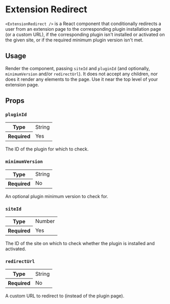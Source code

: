 # Extension Redirect

`<ExtensionRedirect />` is a React component that conditionally redirects a user from an
extension page to the corresponding plugin installation page (or a custom URL), if the
corresponding plugin isn't installed or activated on the given site, or if the required
minimum plugin version isn't met.

## Usage

Render the component, passing `siteId` and `pluginId` (and optionally, `minimumVersion` and/or `redirectUrl`). It does not accept any children, nor does it render any elements to the page. Use it near the top level of your extension page.

## Props

### `pluginId`

<table>
	<tr><th>Type</th><td>String</td></tr>
	<tr><th>Required</th><td>Yes</td></tr>
</table>

The ID of the plugin for which to check.

### `minimumVersion`

<table>
	<tr><th>Type</th><td>String</td></tr>
	<tr><th>Required</th><td>No</td></tr>
</table>

An optional plugin minimum version to check for.

### `siteId`

<table>
	<tr><th>Type</th><td>Number</td></tr>
	<tr><th>Required</th><td>Yes</td></tr>
</table>

The ID of the site on which to check whether the plugin is installed and activated.

### `redirectUrl`

<table>
	<tr><th>Type</th><td>String</td></tr>
	<tr><th>Required</th><td>No</td></tr>
</table>

A custom URL to redirect to (instead of the plugin page).
